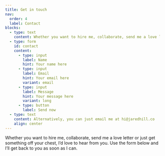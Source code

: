 ```yaml
---
title: Get in touch
nav:
  order: 4
  label: Contact
blocks:
  - type: text
    content: Whether you want to hire me, collaborate, send me a love letter or just get something off your chest, I’d love to hear from you. Use the form below and I’ll get back to you as soon as I can.
  - type: form
    id: contact
    content:
      - type: input
        label: Name
        hint: Your name here
      - type: input
        label: Email
        hint: Your email here
        variant: email
      - type: input
        label: Message
        hint: Your message here
        variant: long
      - type: button
        label: Send now
  - type: text
    content: Alternatively, you can just email me at hi@jaredhill.co
    align: center
---
```


Whether you want to hire me, collaborate, send me a love letter or just get something off your chest, I’d love to hear from you. Use the form below and I’ll get back to you as soon as I can.
